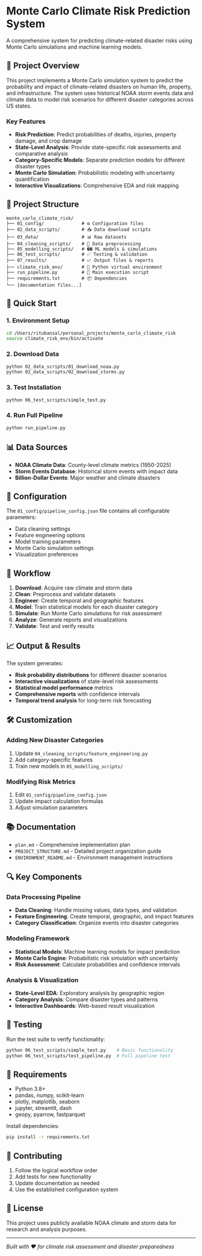 # Monte Carlo Climate Risk Prediction System

A comprehensive system for predicting climate-related disaster risks using Monte Carlo simulations and machine learning models.

## 🎯 Project Overview

This project implements a Monte Carlo simulation system to predict the probability and impact of climate-related disasters on human life, property, and infrastructure. The system uses historical NOAA storm events data and climate data to model risk scenarios for different disaster categories across US states.

### Key Features

- **Risk Prediction**: Predict probabilities of deaths, injuries, property damage, and crop damage
- **State-Level Analysis**: Provide state-specific risk assessments and comparative analysis  
- **Category-Specific Models**: Separate prediction models for different disaster types
- **Monte Carlo Simulation**: Probabilistic modeling with uncertainty quantification
- **Interactive Visualizations**: Comprehensive EDA and risk mapping

## 📁 Project Structure

```
monte_carlo_climate_risk/
├── 01_config/              # ⚙️ Configuration files
├── 02_data_scripts/        # 📥 Data download scripts
├── 03_data/                # 📊 Raw datasets
├── 04_cleaning_scripts/    # 🧹 Data preprocessing
├── 05_modelling_scripts/   # �� ML models & simulations
├── 06_test_scripts/        # ✅ Testing & validation
├── 07_results/             # 📈 Output files & reports
├── climate_risk_env/       # 🐍 Python virtual environment
├── run_pipeline.py         # 🚀 Main execution script
├── requirements.txt        # 📦 Dependencies
└── [documentation files...]
```

## 🚀 Quick Start

### 1. Environment Setup
```bash
cd /Users/ritubansal/personal_projects/monte_carlo_climate_risk
source climate_risk_env/bin/activate
```

### 2. Download Data
```bash
python 02_data_scripts/01_download_noaa.py
python 02_data_scripts/02_download_storms.py
```

### 3. Test Installation
```bash
python 06_test_scripts/simple_test.py
```

### 4. Run Full Pipeline
```bash
python run_pipeline.py
```

## 📊 Data Sources

- **NOAA Climate Data**: County-level climate metrics (1950-2025)
- **Storm Events Database**: Historical storm events with impact data
- **Billion-Dollar Events**: Major weather and climate disasters

## 🔧 Configuration

The `01_config/pipeline_config.json` file contains all configurable parameters:

- Data cleaning settings
- Feature engineering options
- Model training parameters
- Monte Carlo simulation settings
- Visualization preferences

## 🎯 Workflow

1. **Download**: Acquire raw climate and storm data
2. **Clean**: Preprocess and validate datasets
3. **Engineer**: Create temporal and geographic features
4. **Model**: Train statistical models for each disaster category
5. **Simulate**: Run Monte Carlo simulations for risk assessment
6. **Analyze**: Generate reports and visualizations
7. **Validate**: Test and verify results

## 📈 Output & Results

The system generates:
- **Risk probability distributions** for different disaster scenarios
- **Interactive visualizations** of state-level risk assessments
- **Statistical model performance** metrics
- **Comprehensive reports** with confidence intervals
- **Temporal trend analysis** for long-term risk forecasting

## 🛠️ Customization

### Adding New Disaster Categories
1. Update `04_cleaning_scripts/feature_engineering.py`
2. Add category-specific features
3. Train new models in `05_modelling_scripts/`

### Modifying Risk Metrics
1. Edit `01_config/pipeline_config.json`
2. Update impact calculation formulas
3. Adjust simulation parameters

## 📚 Documentation

- `plan.md` - Comprehensive implementation plan
- `PROJECT_STRUCTURE.md` - Detailed project organization guide
- `ENVIRONMENT_README.md` - Environment management instructions

## 🔍 Key Components

### Data Processing Pipeline
- **Data Cleaning**: Handle missing values, data types, and validation
- **Feature Engineering**: Create temporal, geographic, and impact features
- **Category Classification**: Organize events into disaster categories

### Modeling Framework
- **Statistical Models**: Machine learning models for impact prediction
- **Monte Carlo Engine**: Probabilistic risk simulation with uncertainty
- **Risk Assessment**: Calculate probabilities and confidence intervals

### Analysis & Visualization
- **State-Level EDA**: Exploratory analysis by geographic region
- **Category Analysis**: Compare disaster types and patterns
- **Interactive Dashboards**: Web-based result visualization

## 🧪 Testing

Run the test suite to verify functionality:
```bash
python 06_test_scripts/simple_test.py    # Basic functionality
python 06_test_scripts/test_pipeline.py  # Full pipeline test
```

## 📝 Requirements

- Python 3.8+
- pandas, numpy, scikit-learn
- plotly, matplotlib, seaborn
- jupyter, streamlit, dash
- geopy, pyarrow, fastparquet

Install dependencies:
```bash
pip install -r requirements.txt
```

## 🤝 Contributing

1. Follow the logical workflow order
2. Add tests for new functionality
3. Update documentation as needed
4. Use the established configuration system

## 📄 License

This project uses publicly available NOAA climate and storm data for research and analysis purposes.

---

*Built with ❤️ for climate risk assessment and disaster preparedness*
